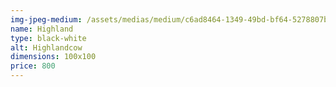 ```yaml
---
img-jpeg-medium: /assets/medias/medium/c6ad8464-1349-49bd-bf64-5278807bcca4.jpeg
name: Highland
type: black-white
alt: Highlandcow
dimensions: 100x100
price: 800
---
```

